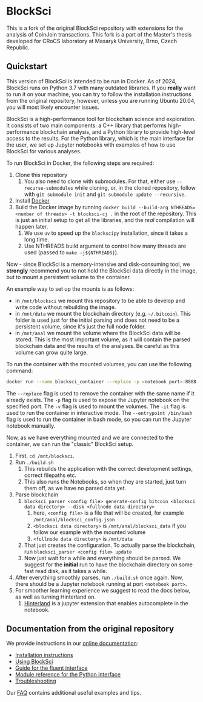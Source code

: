 # BlockSci

This is a fork of the original BlockSci repository with extensions for the analysis of CoinJoin transactions.
This fork is a part of the Master's thesis developed for CRoCS laboratory at Masaryk University, Brno, Czech Republic.

## Quickstart
This version of BlockSci is intended to be run in Docker. As of 2024, BlockSci runs on Python 3.7 with many outdated libraries. If you **really** want to run it on your machine, you can try to follow the installation
instructions from the original repository, however, unless you are running Ubuntu 20.04, you will most likely encounter issues.

BlockSci is a high-performance tool for blockchain science and exploration. It consists of two main components: a C++ library that performs high-performance blockchain analysis, and a Python library to provide high-level access to the results.
For the Python library, which is the main interface for the user, we set up Jupyter notebooks with examples of how to use BlockSci for various analyses.

To run BlockSci in Docker, the following steps are required:

1. Clone this repository
    1. You also need to clone with submodules. For that, either use `--recurse-submodules` while cloning, or, in the cloned repository, follow with `git submodule init` and `git submodule update --recursive`.
2. Install [Docker](https://docs.docker.com/get-docker/)
3. Build the Docker image by running `docker build --build-arg NTHREADS=<number of threads> -t blocksci-cj .` in the root of the repository. This is just an initial setup to get all the libraries, and the *real* compilation will happen later.
    1. We use `uv` to speed up the `blockscipy` installation, since it takes a long time.
    2. Use NTHREADS build argument to control how many threads are used (passed to `make -j${NTHREADS}`).

Now - since BlockSci is a memory-intensive and disk-consuming tool, we **strongly** recommend you to not hold the BlockSci data directly in the image, but to mount a persistent volume to the container.

An example way to set up the mounts is as follows:

- in `/mnt/blocksci` we mount this repository to be able to develop and write code without rebuilding the image.
- in `/mnt/data` we mount the blockchain directory (e.g. `~/.bitcoin`). This folder is used just for the initial parsing and does not need to be a persistent volume, since it's just the full node folder.
- in `/mnt/anal` we mount the volume where the BlockSci data will be stored. This is the most important volume, as it will contain the parsed blockchain data and the results of the analyses. Be careful as this volume can grow quite large.

To run the container with the mounted volumes, you can use the following command:

```bash
docker run --name blocksci_container --replace -p <notebook port>:8888 -v <this repository folder>:/mnt/blocksci -v <bitcoin fullnode directory>:/mnt/data  -v <analysis volume>:/mnt/anal -it --entrypoint /bin/bash blocksci-cj:latest
```

The `--replace` flag is used to remove the container with the same name if it already exists. The `-p` flag is used to expose the Jupyter notebook on the specified port. The `-v` flag is used to mount the volumes. The `-it` flag is used to run the container in interactive mode. The `--entrypoint /bin/bash` flag is used to run the container in bash mode, so you can run the Jupyter notebook manually.

Now, as we have everything mounted and we are connected to the container, we can run the "classic" BlockSci setup.

1. First, `cd /mnt/blocksci`.
2. Run `./build.sh`
    1. This rebuilds the application with the correct development settings, correct filepaths etc.
    2. This also runs the Notebooks, so when they are started, just turn them off, as we have no parsed data yet.
2. Parse blockchain 
    1. `blocksci_parser <config file> generate-config bitcoin <blocksci data directory> --disk <fullnode data directory>`
        1. here, `<config file>` is a file that will be created, for example `/mnt/anal/blocksci_config.json`
        2. `<blocksci data directory>` is `/mnt/anal/blocksci_data` if you follow our example with the mounted volume 
        3. `<fullnode data directory>` is `/mnt/data`
    2. That just creates the configuration. To actually parse the blockchain, run `blocksci_parser <config file> update` 
    3. Now just wait for a while and everything should be parsed. We suggest for the **initial** run to have the blockchain directory on some fast read disk, as it takes a while.
3. After everything smoothly parses, run `./build.sh` once again. Now, there should be a Jupyter notebook running at port `<notebook port>`.
4. For smoother learning experience we suggest to read the docs below, as well as turning Hinterland on.
    1. [Hinterland](https://jupyter-contrib-nbextensions.readthedocs.io/en/latest/nbextensions/hinterland/README.html) is a jupyter extension that enables autocomplete in the notebook.

## Documentation from the original repository

We provide instructions in our [online documentation](https://citp.github.io/BlockSci/):

- [Installation instructions](https://citp.github.io/BlockSci/setup.html)
- [Using BlockSci](https://citp.github.io/BlockSci/using-blocksci.html)
- [Guide for the fluent interface](https://citp.github.io/BlockSci/fluent-interface.html)
- [Module reference for the Python interface](https://citp.github.io/BlockSci/reference/reference.html)
- [Troubleshooting](https://citp.github.io/BlockSci/troubleshooting.html)

Our [FAQ](https://github.com/citp/BlockSci/wiki) contains additional useful examples and tips.


